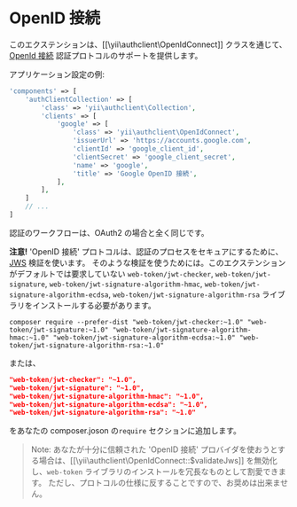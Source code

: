 OpenID 接続
===========

このエクステンションは、[[\yii\authclient\OpenIdConnect]] クラスを通じて、
[OpenId 接続](http://openid.net/connect/) 認証プロトコルのサポートを提供します。

アプリケーション設定の例:

```php
'components' => [
    'authClientCollection' => [
        'class' => 'yii\authclient\Collection',
        'clients' => [
            'google' => [
                'class' => 'yii\authclient\OpenIdConnect',
                'issuerUrl' => 'https://accounts.google.com',
                'clientId' => 'google_client_id',
                'clientSecret' => 'google_client_secret',
                'name' => 'google',
                'title' => 'Google OpenID 接続',
            ],
        ],
    ]
    // ...
]
```

認証のワークフローは、OAuth2 の場合と全く同じです。

**注意!** 'OpenID 接続' プロトコルは、認証のプロセスをセキュアにするために、 [JWS](http://tools.ietf.org/html/draft-ietf-jose-json-web-signature) 検証を使います。
そのような検証を使うためには。このエクステンションがデフォルトでは要求していない
`web-token/jwt-checker`, `web-token/jwt-signature`, `web-token/jwt-signature-algorithm-hmac`, `web-token/jwt-signature-algorithm-ecdsa`, `web-token/jwt-signature-algorithm-rsa` ライブラリをインストールする必要があります。

```
composer require --prefer-dist "web-token/jwt-checker:~1.0" "web-token/jwt-signature:~1.0" "web-token/jwt-signature-algorithm-hmac:~1.0" "web-token/jwt-signature-algorithm-ecdsa:~1.0" "web-token/jwt-signature-algorithm-rsa:~1.0"
```

または、

```json
"web-token/jwt-checker": "~1.0",
"web-token/jwt-signature": "~1.0",
"web-token/jwt-signature-algorithm-hmac": "~1.0",
"web-token/jwt-signature-algorithm-ecdsa": "~1.0",
"web-token/jwt-signature-algorithm-rsa": "~1.0"
```

をあなたの composer.joson の`require` セクションに追加します。

> Note: あなたが十分に信頼された 'OpenID 接続' プロバイダを使おうとする場合は、[[\yii\authclient\OpenIdConnect::$validateJws]] を無効化し、`web-token` ライブラリのインストールを冗長なものとして割愛できます。
ただし、プロトコルの仕様に反することですので、お奨めは出来ません。
